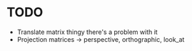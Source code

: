 # TODO 
- Translate matrix thingy there's a problem with it
- Projection matrices -> perspective, orthographic, look_at
